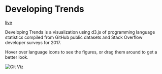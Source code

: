 # Developing Trends

[live](https://charliedieter.github.io/github_viz/)

Developing Trends is a visualization using d3.js of programming language statistics compiled from GitHub public datasets and Stack Overflow developer surveys for 2017.

Hover over language icons to see the figures, or drag them around to get a better look.

![Git Viz](https://media.giphy.com/media/t6Jd6BnzbRGRXyrNUp/giphy.gif)
